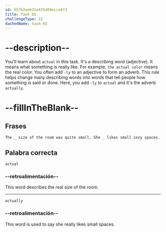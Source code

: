 ```yaml
---
id: 657b2eeb31e435d89ecce6f3
title: Task 65
challengeType: 22
dashedName: task-65
---
```


# --description--

You'll learn about `actual` in this task. It's a describing word (adjective). It means what something is really like. For example, `the actual color` means the real color. You often add `-ly` to an adjective to form an adverb. This rule helps change many describing words into words that tell people how something is said or done. Here, you add `-ly` to `actual` and it's the adverb `actually`.

# --fillInTheBlank--

## Frases

`The _ size of the room was quite small. She _ likes small cozy spaces.`

## Palabra correcta

`actual`

### --retroalimentación--

This word describes the real size of the room.

---

`actually`

### --retroalimentación--

This word is used to say she really likes small spaces.
